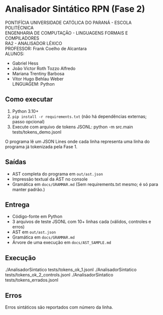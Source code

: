 # Analisador Sintático RPN (Fase 2)

PONTIFÍCIA UNIVERSIDADE CATÓLICA DO PARANÁ - ESCOLA POLITÉCNICA  
ENGENHARIA DE COMPUTAÇÃO - LINGUAGENS FORMAIS E COMPILADORES  
RA2 - ANALISADOR LÉXICO  
PROFESSOR: Frank Coelho de Alcantara  
ALUNOS:  
- Gabriel Hess
- João Victor Roth Tozzo Alfredo
- Mariana Trentiny Barbosa
- Vitor Hugo Behlau Weber  
LINGUAGEM: Python


## Como executar

1. Python 3.10+
2. `pip install -r requirements.txt` (não há dependências externas; passo opcional)
3. Execute com arquivo de tokens JSONL:
python -m src.main tests/tokens_demo.jsonl

O programa lê um JSON Lines onde cada linha representa uma linha do programa já tokenizada pela Fase 1.


## Saídas

- AST completa do programa em `out/ast.json`
- Impressão textual da AST no console
- Gramática em `docs/GRAMMAR.md`
(Sem requirements.txt mesmo; é só para manter padrão.)


## Entrega
- Código-fonte em Python
- 3 arquivos de teste JSONL com 10+ linhas cada (válidos, controles e erros)
- AST em `out/ast.json`
- Gramática em `docs/GRAMMAR.md`
- Árvore de uma execução em `docs/AST_SAMPLE.md`


## Execução
./AnalisadorSintatico tests/tokens_ok_1.jsonl
./AnalisadorSintatico tests/tokens_ok_2_controls.jsonl
./AnalisadorSintatico tests/tokens_errados.jsonl


## Erros
Erros sintáticos são reportados com número da linha.
